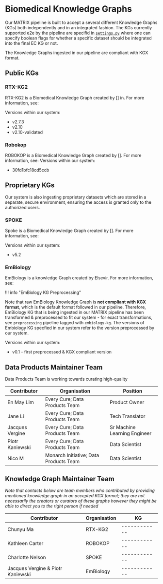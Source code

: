 # Biomedical Knowledge Graphs
Our MATRIX pipeline is built to accept a several different Knowledge Graphs (KGs) both independently and in an integrated fashion. The KGs currently supported e2e by the pipeline are specifid in [`settings.py`](../../../../pipelines/matrix/src/matrix/settings.py) where one can specify boolean flags for whether a specific dataset should be integrated into the final EC KG or not.

The Knowledge Graphs ingested in our pipeline are compliant with KGX format.

## Public KGs

### RTX-KG2
RTX-KG2 is a Biomedical Knowledge Graph created by [] in. For more information, see: 

Versions within our system: 
  * v2.7.3
  * v2.10
  * v2.10-validated

### Robokop
ROBOKOP is a Biomedical Knowledge Graph created by []. For more information, see: 
Versions within our system: 
  * 30fd1bfc18cd5ccb

## Proprietary KGs
Our system is also ingesting proprietary datasets which are stored in a separate, secure environment, ensuring the access is granted only to the authorized users.

### SPOKE
Spoke is a Biomedical Knowledge Graph created by []. For more information, see: 

Versions within our system: 
  * v5.2 

### EmBiology
EmBiology is a knowledge Graph created by Elsevir. For more information, see:

!!! info "EmBiology KG Preprocessing"

  Note that raw EmBiology Knowledge Graph is **not compliant with KGX format**, which is the default format followed in our pipeline. Therefore, EmBiology KG that is being ingested in our MATRIX pipeline has been transformed & preprocessed to fit our system - for exact transformations, see `preprocessing` pipeline tagged with `embiology-kg`. The versions of Embiology KG specfied in our system refer to the version preprocessed by our system.

Versions within our system: 
  * v0.1 - first preprocessed & KGX compliant version 

## Data Products Maintainer Team
Data Products Team is working towards curating high-quality 


| Contributor | Organisation | Position | 
| ----------- | ----- | ----- |
| En May Lim | Every Cure; Data Products Team | Product Owner|
| Jane Li | Every Cure; Data Products Team | Tech Translator |
| Jacques Vergine|  Every Cure; Data Products Team | Sr Machine Learning Engineer |
| Piotr Kaniewski | Every Cure; Data Products Team | Data Scientist |
| Nico M |  Monarch Initiative; Data Products Team | Data Scientist |

## Knowledge Graph Maintainer Team
_Note that contacts below are team members who contributed by providing mentioned knowledge graph in an accepted KGX format; they are not necessarily the creators or curators of these graphs however they might be able to direct you to the right person if needed_

| Contributor | Organisation | KG |
| ----------- | ------------ |------------ |
| Chunyu Ma | RTX-KG2 | ------------ |
| Kathleen Carter | ROBOKOP | ------------ |
| Charlotte Nelson  | SPOKE | ------------ |
| Jacques Vergine & Piotr Kaniewski| EmBiology | ------------ | 